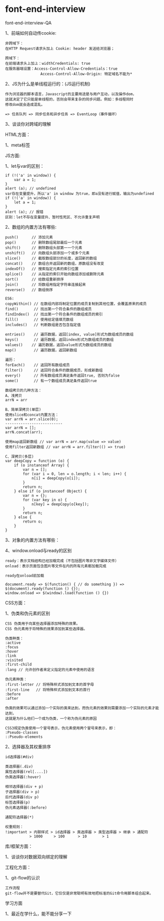 # font-end-interview
font-end-interview-QA

1、前端如何自动传cookie:

    非跨域下：
	在HTTP Request请求头加上 Cookie: header 发送给浏览器；

	跨域下：
	在前端请求头上加上：widthCredentials: true
    在服务器端设置：Access-Control-Allow-Credentials：true
                    Access-Control-Allow-Origin: 特定域名不能为*

2、JS为什么是单线程运行的：(JS运行机制)

    作为浏览器的脚本语言，Javascript的主要用途是与用户互动，以及操作dom，
    这就决定了它只能是单线程的，否则会带来复杂的同步问题。例如：多线程同时
    修改dom就会造成混乱。

    => 任务队列 => 同步任务和异步任务 => EventLoop（事件循环）

3、谈谈你对跨域的理解


HTML方面：

1、meta标签
	<meta http-equiv="X-UA-Compatible" content="">


JS方面:

1、let与var的区别：

    if (!('a' in window)) {
        var a = 1;   
    }
    alert (a); // undefined
    var存在变量提升，所以'a' in window 为true，即a没有进行赋值，输出为undefined
    if (!('a' in window)) {
        let a = 1;   
    }
    alert (a); // 报错
    区别：let不存在变量提升、暂时性死区、不允许重复声明


2、数组的内置方法有哪些:
    
	push()      // 添加元素
	pop()       // 删除数组尾部最后一个元素
	shift()     // 删除数组头部第一一个元素
	unshift()   // 向数组头部添加一个或多个元素
	slice()     // 截取数组部分的长度，返回新的数组
	concat()    // 数组合并返回新的数组，原数组没有改变
	indexOf()   // 搜索指定元素的索引位置
	splice()    // 从指定的索引开始向数组添加或删除元素
	sort()      // 给数组重新排序
	join()      // 将数组用指定字符串连接起来
	reverse()   // 数组倒序

    ES6:
    copyWithin() // 在数组内部将制定位置的成员复制到其他位置，会覆盖原来的成员
    find()       // 找出第一个符合条件的数组成员
    findIndex()  // 找出第一个符合条件的数组成员的索引
    fill()       // 使用给定值填充数组
    includes()   // 判断数组是否包含指定值
    
    entries()    // 遍历数据，返回[index, value]形式为数组成员的数组
    keys()       // 遍历数据，返回index形式为数组成员的数组
    values() 	// 遍历数据，返回value形式为数组成员的数组
    map()        // 遍历数据，返回新数组
    
    遍历：
    forEach()    // 返回所有数组成员
    filter()     // 返回符合条件的数据成员，形成新数组
    every()      // 所有数组成员满足条件返回true, 否则为false
    some()       // 有一个数组成员满足条件返回true
    
    数组拷贝的几种方法：
    A、浅拷贝
    arrN = arr
 
    B、简单深拷贝(单层)
    使用slice和concat内置方法：
    var arrN = arr.slice(0);
    --------------------------
    var arrN = [];
    arrN.concat(arr);
 
    使用map返回新数组 // var arrN = arr.map(value => value)
    使用filter返回新数组 // var arrN = arr.filter(() => true)
 
    C、深拷贝(多层)
    var deepCopy = function (o) {
    	if (o instanceof Array) {
    		var n = [];
	        for (var i = 0, len = o.length; i < len; i++) {
				n[i] = deepCopy(o[i]);
	        }
	        return n;
    	} else if (o instanceof Object) {
    		var n = {};
			for (var key in o) {
				n[key] = deepCopy(o[key]);
			}
			return n;
    	} else {
    		return o;
    	}
    }

3、对象的内置方法有哪些：


4、window.onload与ready的区别

	ready：表示文档结构已经加载完成（不包括图片等非文字媒体文件）
	onload：表示页面包含图片等文件在内的所有元素都加载完成

	ready在onload前加载

	document.ready => $(function() { // do something }) => $(document).ready(function () {});
	window.onload => $(window).load(function () {})



CSS方面：

1、伪类和伪元素的区别
	
	CSS 伪类用于向某些选择器添加特殊的效果。
    CSS 伪元素用于将特殊的效果添加到某些选择器。

    伪类种类：
    :active
    :focus
    :hover
    :link
    :visited
    :first-child
    :lang // 允许创作者来定义指定的元素中使用的语言

    伪元素种类：
    :first-letter // 将特殊样式添加到文本的首字母
    :first-line   // 将特殊样式添加到文本的首行
    :before
    :after

    伪类的效果可以通过添加一个实际的类来达到，而伪元素的效果则需要添加一个实际的元素才能达到，
    这就是为什么他们一个成为伪类，一个称为伪元素的原因

    CSS3规定伪类使用一个冒号表示，伪元素使用两个冒号来表示，即：
    :Pseudo-classes
    ::Pseudo-elements

2、选择器及其权重排序
	
	id选择器(#div)

	类选择器(.div)
	属性选择器(rel[....])
 	伪类选择器(:hover)

	相邻选择器(div + p)
	子选择器(div > p)
	后代选择器(div p)
	标签选择器(p)
	伪元素选择器(:before)

	通配符选择器(*)

 	权重规则：
 	!important > 内联样式 > id选择器 > 类选择器 > 类型选择器 > 继承 > 通配符
 	           > 1000     > 100      > 10       > 1



库/框架方面：

1、谈谈你对数据双向绑定的理解



工程化方面：

1、git-flow的认识

	工作流程
	git-flow并不是要替代Git，它仅仅是非常聪明有效地把标准的Git命令用脚本组合起来。
	


学习方面

1、最近在学什么，能不能分享一下


